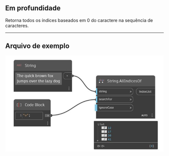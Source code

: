 ## Em profundidade
Retorna todos os índices baseados em 0 do caractere na sequência de caracteres.
___
## Arquivo de exemplo

![AllIndicesOf](./DSCore.String.AllIndicesOf_img.jpg)

